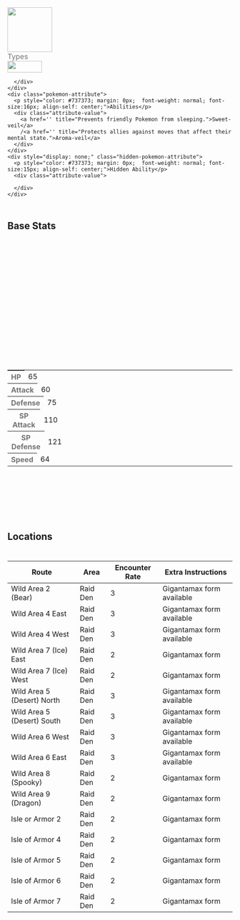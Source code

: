 <div class="pokemon-attribute-container">
  <img src="../../img/pokemon/alcremie.png" width="100"/>

  <div style="display: grid; grid-template-rows: 1fr 1fr 1fr; row-gap: 0.5rem;">
    <div class="pokemon-attribute">
      <p style="color: #737373; margin: 0px; font-weight: normal; font-size: 16px; align-self: center;">Types</p>
      <div class="attribute-value" style="column-gap: 0.5rem;">
        <img src='../../img/types/fairy.png' style='width: 77px; height: 26px;'/>
        
      </div>
    </div>
    <div class="pokemon-attribute">
      <p style="color: #737373; margin: 0px;  font-weight: normal; font-size:16px; align-self: center;">Abilities</p>
      <div class="attribute-value">
        <a href='' title="Prevents friendly Pokemon from sleeping.">Sweet-veil</a>
        /<a href='' title="Protects allies against moves that affect their mental state.">Aroma-veil</a>
      </div>
    </div>
    <div style="display: none;" class="hidden-pokemon-attribute">
      <p style="color: #737373; margin: 0px;  font-weight: normal; font-size:15px; align-self: center;">Hidden Ability</p>
      <div class="attribute-value">
        
      </div>
    </div>
  </div>
</div>

## Base Stats
<table style="width: 100%">
  <tbody style="width: 100%;">
    <tr style="display: flex; align-items: center;">
      <th style="color: #737373;" >HP</th>
      <td style="border-top: none; width: 70px">65</td>
      <td style="width: 100%; min-width: 450px; border-top: none;">
        <div style="width: 25%;" class="ranking-bar rank-3">
        </div>
      </td>
    </tr>
    <tr style="display: flex; align-items: center;">
      <th style="color: #737373;">Attack</th>
      <td style="border-top: none; width: 70px">60</td>
      <td style="width: 100%; min-width: 450px; border-top: none;">
        <div style="width: 23%;" class="ranking-bar rank-3">
        </div>
      </td>
    </tr>
    <tr style="display: flex; align-items: center;">
      <th style="color: #737373;">Defense</th>
      <td style="border-top: none; width: 70px">75</td>
      <td style="width: 100%; min-width: 450px; border-top: none;">
        <div style="width: 29%;" class="ranking-bar rank-3">
        </div>
      </td>
    </tr>
    <tr style="display: flex; align-items: center;">
      <th style="color: #737373;">SP Attack</th>
      <td style="border-top: none; width: 70px">110</td>
      <td style="width: 100%; min-width: 450px; border-top: none;">
        <div style="width: 43%;" class="ranking-bar rank-5">
        </div>
      </td>
    </tr>
    <tr style="display: flex; align-items: center;">
      <th style="color: #737373;">SP Defense</th>
      <td style="border-top: none; width: 70px">121</td>
      <td style="width: 100%; min-width: 450px; border-top: none;">
        <div style="width: 47%;" class="ranking-bar rank-5">
        </div>
      </td>
    </tr>
    <tr style="display: flex; align-items: center;">
      <th style="color: #737373;">Speed</th>
      <td style="border-top: none; width: 70px">64</td>
      <td style="width: 100%; min-width: 450px; border-top: none;">
        <div style="width: 25%;" class="ranking-bar rank-3">
        </div>
      </td>
    </tr>
  </tbody>
</table>


## Locations
| Route                      | Area     | Encounter Rate | Extra Instructions        |
| -------------------------- | -------- | -------------- | ------------------------- |
| Wild Area 2 (Bear)         | Raid Den | 3              | Gigantamax form available |
| Wild Area 4 East           | Raid Den | 3              | Gigantamax form available |
| Wild Area 4 West           | Raid Den | 3              | Gigantamax form available |
| Wild Area 7 (Ice) East     | Raid Den | 2              | Gigantamax form           |
| Wild Area 7 (Ice) West     | Raid Den | 2              | Gigantamax form           |
| Wild Area 5 (Desert) North | Raid Den | 3              | Gigantamax form available |
| Wild Area 5 (Desert) South | Raid Den | 3              | Gigantamax form available |
| Wild Area 6 West           | Raid Den | 3              | Gigantamax form available |
| Wild Area 6 East           | Raid Den | 3              | Gigantamax form available |
| Wild Area 8 (Spooky)       | Raid Den | 2              | Gigantamax form           |
| Wild Area 9 (Dragon)       | Raid Den | 2              | Gigantamax form           |
| Isle or Armor 2            | Raid Den | 2              | Gigantamax form           |
| Isle of Armor 4            | Raid Den | 2              | Gigantamax form           |
| Isle of Armor 5            | Raid Den | 2              | Gigantamax form           |
| Isle of Armor 6            | Raid Den | 2              | Gigantamax form           |
| Isle of Armor 7            | Raid Den | 2              | Gigantamax form           |

